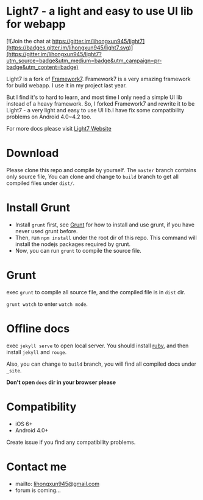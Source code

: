 # Light7 - a light and easy to use UI lib for webapp

[![Join the chat at https://gitter.im/lihongxun945/light7](https://badges.gitter.im/lihongxun945/light7.svg)](https://gitter.im/lihongxun945/light7?utm_source=badge&utm_medium=badge&utm_campaign=pr-badge&utm_content=badge)

Light7 is a fork of [Framework7](https://github.com/nolimits4web/Framework7). Framework7 is a very amazing framework for build webapp. I use it in my project last year.

But I find it's to hard to learn, and most time I only need a simple UI lib instead of a heavy framework. So, I forked Framework7 and rewrite it to be Light7 - a very light and easy to use UI lib.I have fix some compatibility problems on Android 4.0~4.2 too.

For more docs please visit [Light7 Website](http://light7.org/)

# Download

Please clone this repo and compile by yourself. The `master` branch contains only source file, You can clone and change to `build` branch to get all compiled files under `dist/`.

# Install Grunt

- Install `grunt` first, see [Grunt](http://gruntjs.com/) for how to install and use grunt, if you have never used grunt before.
- Then, run `npm install` under the root dir of this repo. This command will install the nodejs packages required by grunt.
- Now, you can run `grunt` to compile the source file.


# Grunt

exec `grunt` to compile all source file, and the compiled file is in `dist` dir.

`grunt watch` to enter `watch mode`.

# Offline docs

exec `jekyll serve` to open local server. You should install [ruby](https://www.ruby-lang.org/en/documentation/installation/), and then install `jekyll` and `rouge`.

Also, you can change to `build` branch, you will find all compiled docs under `_site`.

**Don't open `docs` dir in your browser please**

# Compatibility

- iOS 6+
- Android 4.0+

Create issue if you find any compatibility problems.

# Contact me

- mailto: lihongxun945@gmail.com
- forum is coming...
